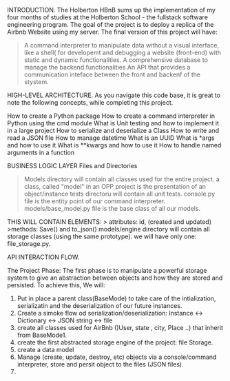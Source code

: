 

INTRODUCTION.
The Holberton HBnB sums up the implementation of my four months of studies at the Holberton School - the fullstack software engineering program. The goal of the project is to deploy a replica of the Airbnb Website using my server. The final version of this project will have:

> A command interpreter to manipulate data without a visual interface, like a shell( for developemt and debugging a website (front-end) with static and dynamic functionalities.
> A comprehensive database to manage the backend functionalities
> An API that provides a communication inteface between the front and backenf of the stystem.

  
HIGH-LEVEL ARCHITECTURE.
As you navigate this code base, it is great to note the following concepts, while completing this project.

How to create a Python package
How to create a command interpreter in Python using the cmd module
What is Unit testing and how to implement it in a large project
How to serialize and deserialize a Class
How to write and read a JSON file
How to manage datetime
What is an UUID
What is *args and how to use it
What is **kwargs and how to use it
How to handle named arguments in a function


BUSINESS LOGIC LAYER
Files and Directories
> Models directory will contain all classes used for the entire project.
> a class, called "model" in an OPP project is the presentation of an object/instance
> tests directoru will contain all unit tests.
> console.py file is the entity point of our command interpreter.
> models/base_model.py file is the base class of all our models.

THIS WILL CONTAIN ELEMENTS:
    > attributes: id, (created and updated)
    >methods: Save() and to_json()
    models/engine directory will contain all storage classes (using the same prototype). we will have only one: file_storage.py.

API INTERACTION FLOW.

The Project Phase:
The first phase is to manipulate a powerful storage system to give an abstraction between objects and how they are stored and persisted. To achieve this, We will:

1. Put in place a parent class(BaseMode) to take care of the intialization, serializatin and the deserialization of our future instances.
2. Create a simoke flow od serialization/deserialization: Instance <-> Dictionary <-> JSON string <-> file
3. create all classes used for AirBnb ()User, state , city, Place ..) that inherit from BaseMode1.
4. create the first abstracted storage engine of the project: file Storage.
5. create a data model
6. Manage (create, update, destroy, etc) objects via a console/command interpreter, store and persit object to the files (JSON files).
7. 
    

